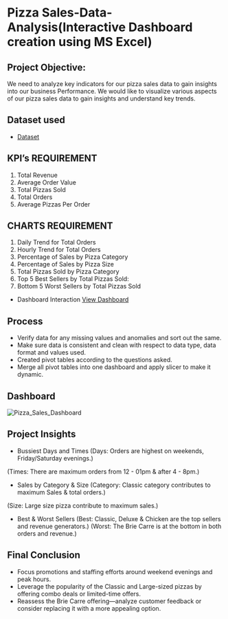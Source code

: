  # Pizza Sales-Data-Analysis(Interactive Dashboard creation using MS Excel)
## Project Objective:
We need to analyze key indicators for our pizza sales data to gain insights into our business
Performance.
We would like to visualize various aspects of our pizza sales data to gain insights and
understand key trends.
## Dataset used
- <a href= "https://github.com/Deepak91490/Data-Analysis-Dashboard/blob/main/EXCEL%20Pizza%20DB%20Dahsboard.xlsx">Dataset</a>

## KPI’s REQUIREMENT
1.	Total Revenue
2.	Average Order Value
3.	Total Pizzas Sold
4.	Total Orders
5.	Average Pizzas Per Order

## CHARTS REQUIREMENT
1.	Daily Trend for Total Orders
2.	Hourly Trend for Total Orders
3.	Percentage of Sales by Pizza Category
4.	Percentage of Sales by Pizza Size
5.	Total Pizzas Sold by Pizza Category
6.	Top 5 Best Sellers by Total Pizzas Sold:
7.	Bottom 5 Worst Sellers by Total Pizzas Sold

- Dashboard Interaction <a href= "https://github.com/Deepak91490/Data-Analysis-Dashboard/blob/main/Pizza_Sales_Dashboard.png">View Dashboard</a>

## Process
- Verify data for any missing values and anomalies and sort out the same.
- Make sure data is consistent and clean with respect to data type, data format and values used.
- Created pivot tables according to the questions asked.
- Merge all pivot tables into one dashboard and apply slicer to make it dynamic.

## Dashboard
![Pizza_Sales_Dashboard](https://github.com/user-attachments/assets/053c4a80-1a5c-4867-8ae9-d714a55ee710)

## Project Insights
-	Bussiest Days and Times
(Days: Orders are highest on weekends, Friday/Saturday evenings.)

(Times: There are maximum orders from 12 - 01pm & after 4 - 8pm.)

-	Sales by Category & Size
(Category: Classic category contributes to maximum Sales & total orders.)

(Size: Large size pizza contribute to maximum sales.)
-	Best & Worst Sellers
(Best: Classic, Deluxe & Chicken are the top sellers and revenue generators.)
(Worst: The Brie Carre is at the bottom in both orders and revenue.)


## Final Conclusion
-	Focus promotions and staffing efforts around weekend evenings and peak hours.
-	Leverage the popularity of the Classic and Large-sized pizzas by offering combo deals or limited-time offers.
-	Reassess the Brie Carre offering—analyze customer feedback or consider replacing it with a more appealing option.
